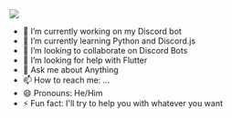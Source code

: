 <img src="https://i.imgur.com/t2CX7nb.gif">

- 🔭 I’m currently working on my Discord bot
- 🌱 I’m currently learning Python and Discord.js
- 🏃‍ I’m looking to collaborate on Discord Bots
- 🤔 I’m looking for help with Flutter
- 💬 Ask me about Anything 
- 📫 How to reach me: ... 
- 😄 Pronouns: He/Him
- ⚡ Fun fact: I'll try to help you with whatever you want

